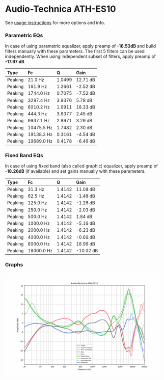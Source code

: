 # Audio-Technica ATH-ES10
See [usage instructions](https://github.com/jaakkopasanen/AutoEq#usage) for more options and info.

### Parametric EQs
In case of using parametric equalizer, apply preamp of **-18.53dB** and build filters manually
with these parameters. The first 5 filters can be used independently.
When using independent subset of filters, apply preamp of **-17.97 dB**.

| Type    | Fc         |      Q | Gain     |
|:--------|:-----------|:-------|:---------|
| Peaking | 21.0 Hz    | 1.0499 | 12.71 dB |
| Peaking | 161.9 Hz   | 1.2661 | -2.52 dB |
| Peaking | 1744.0 Hz  | 0.7075 | -7.52 dB |
| Peaking | 3287.4 Hz  | 3.9376 | 5.78 dB  |
| Peaking | 8010.2 Hz  | 1.6911 | 18.33 dB |
| Peaking | 444.3 Hz   | 3.6377 | 2.45 dB  |
| Peaking | 9937.1 Hz  | 2.8971 | 3.29 dB  |
| Peaking | 10475.5 Hz | 1.7482 | 2.30 dB  |
| Peaking | 19138.3 Hz | 0.3161 | -4.54 dB |
| Peaking | 19689.0 Hz | 0.4178 | -6.46 dB |

### Fixed Band EQs
In case of using fixed band (also called graphic) equalizer, apply preamp of **-18.26dB**
(if available) and set gains manually with these parameters.

| Type    | Fc         |      Q | Gain      |
|:--------|:-----------|:-------|:----------|
| Peaking | 31.3 Hz    | 1.4142 | 11.08 dB  |
| Peaking | 62.5 Hz    | 1.4142 | -1.48 dB  |
| Peaking | 125.0 Hz   | 1.4142 | -1.26 dB  |
| Peaking | 250.0 Hz   | 1.4142 | -2.03 dB  |
| Peaking | 500.0 Hz   | 1.4142 | 1.84 dB   |
| Peaking | 1000.0 Hz  | 1.4142 | -5.16 dB  |
| Peaking | 2000.0 Hz  | 1.4142 | -6.23 dB  |
| Peaking | 4000.0 Hz  | 1.4142 | -0.66 dB  |
| Peaking | 8000.0 Hz  | 1.4142 | 18.96 dB  |
| Peaking | 16000.0 Hz | 1.4142 | -10.02 dB |

### Graphs
![](./Audio-Technica%20ATH-ES10.png)